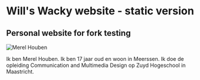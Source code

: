 # Will's Wacky website - static version
## Personal website for fork testing

<!DOCTYPE html>
<html lang="en">
<head>
    <meta charset="UTF-8">
    <meta name="viewport" content="width=device-width, initial-scale=1.0">
</head>
<body>
    <img src="portofolio/selfie.jpg" alt="Merel Houben">
   <p>Ik ben Merel Houben. Ik ben 17 jaar oud en woon in Meerssen. Ik doe de opleiding Communication and Multimedia Design op Zuyd Hogeschool in Maastricht.
</body>
</html>
